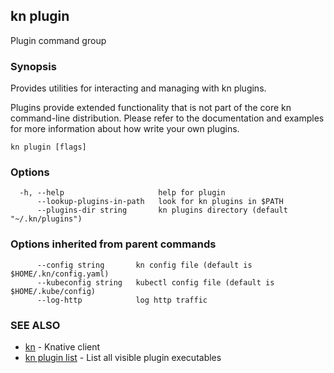 ## kn plugin

Plugin command group

### Synopsis

Provides utilities for interacting and managing with kn plugins.

Plugins provide extended functionality that is not part of the core kn command-line distribution.
Please refer to the documentation and examples for more information about how write your own plugins.

```
kn plugin [flags]
```

### Options

```
  -h, --help                     help for plugin
      --lookup-plugins-in-path   look for kn plugins in $PATH
      --plugins-dir string       kn plugins directory (default "~/.kn/plugins")
```

### Options inherited from parent commands

```
      --config string       kn config file (default is $HOME/.kn/config.yaml)
      --kubeconfig string   kubectl config file (default is $HOME/.kube/config)
      --log-http            log http traffic
```

### SEE ALSO

* [kn](kn.md)	 - Knative client
* [kn plugin list](kn_plugin_list.md)	 - List all visible plugin executables

